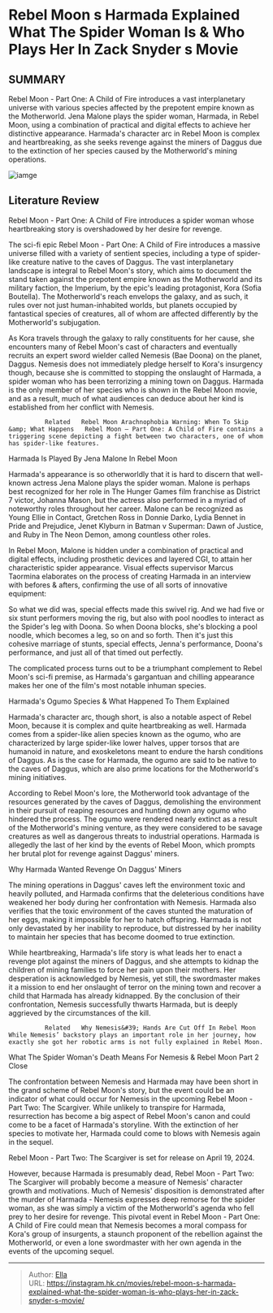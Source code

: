 # Rebel Moon s Harmada Explained What The Spider Woman Is &amp; Who Plays Her In Zack Snyder s Movie


## SUMMARY 



  Rebel Moon - Part One: A Child of Fire introduces a vast interplanetary universe with various species affected by the prepotent empire known as the Motherworld.   Jena Malone plays the spider woman, Harmada, in Rebel Moon, using a combination of practical and digital effects to achieve her distinctive appearance.   Harmada&#39;s character arc in Rebel Moon is complex and heartbreaking, as she seeks revenge against the miners of Daggus due to the extinction of her species caused by the Motherworld&#39;s mining operations.  

![iamge](https://static1.srcdn.com/wordpress/wp-content/uploads/2023/12/rebel-moon-harmada-spider-woman-jena-malone-explained.jpg)

## Literature Review
Rebel Moon - Part One: A Child of Fire introduces a spider woman whose heartbreaking story is overshadowed by her desire for revenge. 




The sci-fi epic Rebel Moon - Part One: A Child of Fire introduces a massive universe filled with a variety of sentient species, including a type of spider-like creature native to the caves of Daggus. The vast interplanetary landscape is integral to Rebel Moon&#39;s story, which aims to document the stand taken against the prepotent empire known as the Motherworld and its military faction, the Imperium, by the epic&#39;s leading protagonist, Kora (Sofia Boutella). The Motherworld&#39;s reach envelops the galaxy, and as such, it rules over not just human-inhabited worlds, but planets occupied by fantastical species of creatures, all of whom are affected differently by the Motherworld&#39;s subjugation.




As Kora travels through the galaxy to rally constituents for her cause, she encounters many of Rebel Moon&#39;s cast of characters and eventually recruits an expert sword wielder called Nemesis (Bae Doona) on the planet, Daggus. Nemesis does not immediately pledge herself to Kora&#39;s insurgency though, because she is committed to stopping the onslaught of Harmada, a spider woman who has been terrorizing a mining town on Daggus. Harmada is the only member of her species who is shown in the Rebel Moon movie, and as a result, much of what audiences can deduce about her kind is established from her conflict with Nemesis.

              Related   Rebel Moon Arachnophobia Warning: When To Skip &amp; What Happens   Rebel Moon – Part One: A Child of Fire contains a triggering scene depicting a fight between two characters, one of whom has spider-like features.    


 Harmada Is Played By Jena Malone In Rebel Moon 
          




Harmada&#39;s appearance is so otherworldly that it is hard to discern that well-known actress Jena Malone plays the spider woman. Malone is perhaps best recognized for her role in The Hunger Games film franchise as District 7 victor, Johanna Mason, but the actress also performed in a myriad of noteworthy roles throughout her career. Malone can be recognized as Young Ellie in Contact, Gretchen Ross in Donnie Darko, Lydia Bennet in Pride and Prejudice, Jenet Klyburn in Batman v Superman: Dawn of Justice, and Ruby in The Neon Demon, among countless other roles.

In Rebel Moon, Malone is hidden under a combination of practical and digital effects, including prosthetic devices and layered CGI, to attain her characteristic spider appearance. Visual effects supervisor Marcus Taormina elaborates on the process of creating Harmada in an interview with befores &amp; afters, confirming the use of all sorts of innovative equipment:


So what we did was, special effects made this swivel rig. And we had five or six stunt performers moving the rig, but also with pool noodles to interact as the Spider&#39;s leg with Doona. So when Doona blocks, she&#39;s blocking a pool noodle, which becomes a leg, so on and so forth. Then it&#39;s just this cohesive marriage of stunts, special effects, Jenna&#39;s performance, Doona&#39;s performance, and just all of that timed out perfectly.





The complicated process turns out to be a triumphant complement to Rebel Moon&#39;s sci-fi premise, as Harmada&#39;s gargantuan and chilling appearance makes her one of the film&#39;s most notable inhuman species.



 Harmada&#39;s Ogumo Species &amp; What Happened To Them Explained 
          

Harmada&#39;s character arc, though short, is also a notable aspect of Rebel Moon, because it is complex and quite heartbreaking as well. Harmada comes from a spider-like alien species known as the ogumo, who are characterized by large spider-like lower halves, upper torsos that are humanoid in nature, and exoskeletons meant to endure the harsh conditions of Daggus. As is the case for Harmada, the ogumo are said to be native to the caves of Daggus, which are also prime locations for the Motherworld&#39;s mining initiatives.

According to Rebel Moon&#39;s lore, the Motherworld took advantage of the resources generated by the caves of Daggus, demolishing the environment in their pursuit of reaping resources and hunting down any ogumo who hindered the process. The ogumo were rendered nearly extinct as a result of the Motherworld&#39;s mining venture, as they were considered to be savage creatures as well as dangerous threats to industrial operations. Harmada is allegedly the last of her kind by the events of Rebel Moon, which prompts her brutal plot for revenge against Daggus&#39; miners.






 Why Harmada Wanted Revenge On Daggus&#39; Miners 
          

The mining operations in Daggus&#39; caves left the environment toxic and heavily polluted, and Harmada confirms that the deleterious conditions have weakened her body during her confrontation with Nemesis. Harmada also verifies that the toxic environment of the caves stunted the maturation of her eggs, making it impossible for her to hatch offspring. Harmada is not only devastated by her inability to reproduce, but distressed by her inability to maintain her species that has become doomed to true extinction.

While heartbreaking, Harmada&#39;s life story is what leads her to enact a revenge plot against the miners of Daggus, and she attempts to kidnap the children of mining families to force her pain upon their mothers. Her desperation is acknowledged by Nemesis, yet still, the swordmaster makes it a mission to end her onslaught of terror on the mining town and recover a child that Harmada has already kidnapped. By the conclusion of their confrontation, Nemesis successfully thwarts Harmada, but is deeply aggrieved by the circumstances of the kill.




              Related   Why Nemesis&#39; Hands Are Cut Off In Rebel Moon   While Nemesis’ backstory plays an important role in her journey, how exactly she got her robotic arms is not fully explained in Rebel Moon.    



 What The Spider Woman&#39;s Death Means For Nemesis &amp; Rebel Moon Part 2 
   Close     

The confrontation between Nemesis and Harmada may have been short in the grand scheme of Rebel Moon&#39;s story, but the event could be an indicator of what could occur for Nemesis in the upcoming Rebel Moon - Part Two: The Scargiver. While unlikely to transpire for Harmada, resurrection has become a big aspect of Rebel Moon&#39;s canon and could come to be a facet of Harmada&#39;s storyline. With the extinction of her species to motivate her, Harmada could come to blows with Nemesis again in the sequel.



Rebel Moon - Part Two: The Scargiver is set for release on April 19, 2024.







However, because Harmada is presumably dead, Rebel Moon - Part Two: The Scargiver will probably become a measure of Nemesis&#39; character growth and motivations. Much of Nemesis&#39; disposition is demonstrated after the murder of Harmada - Nemesis expresses deep remorse for the spider woman, as she was simply a victim of the Motherworld&#39;s agenda who fell prey to her desire for revenge. This pivotal event in Rebel Moon - Part One: A Child of Fire could mean that Nemesis becomes a moral compass for Kora&#39;s group of insurgents, a staunch proponent of the rebellion against the Motherworld, or even a lone swordmaster with her own agenda in the events of the upcoming sequel.



---

> Author: [Ella](https://instagram.hk.cn/)  
> URL: https://instagram.hk.cn/movies/rebel-moon-s-harmada-explained-what-the-spider-woman-is-who-plays-her-in-zack-snyder-s-movie/  

